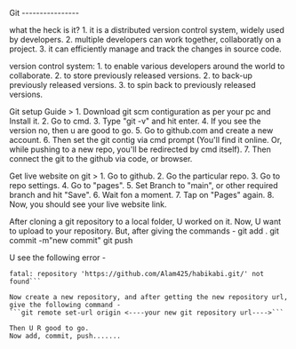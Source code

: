 Git ----------------


what the heck is it?
    1. it is a distributed version control system, widely used by developers.
    2. multiple developers can work together, collaboratly on a project.
    3. it can efficiently manage and track the changes in source code.


version control system:
    1. to enable various developers around the world to collaborate.
    2. to store previously released versions.
    2. to back-up previously released versions.
    3. to spin back to previously released versions. 


Git setup Guide >
    1. Download git scm contiguration as per your pc and
    Install it.
    2. Go to cmd.
    3. Type "git -v" and hit enter.
    4. If you see the version no, then u are good to go.
    5. Go to github.com and create a new account.
    6. Then set the git contig via cmd prompt (You'll find it online. Or, while pushing to a new repo, you'll be redirected by cmd itself).
    7. Then connect the git to the github via code, or browser.


Get live website on git >
    1. Go to github.
    2. Go the particular repo.
    3. Go to repo settings.
    4. Go to "pages".
    5. Set Branch to "main", or other required branch and hit "Save".
    6. Wait fon a moment.
    7. Tap on "Pages" again.
    8. Now, you should see your live website link.


After cloning a git repository to a local folder, U worked on it. Now, U want to upload to your repository. But, after giving the commands -
git add .
git commit -m"new commit"
git push

U see the following error - 
```remote: Repository not found.
fatal: repository 'https://github.com/Alam425/habikabi.git/' not found```

Now create a new repository, and after getting the new repository url, give the following command -
```git remote set-url origin <----your new git repository url---->```

Then U R good to go.
Now add, commit, push.......
